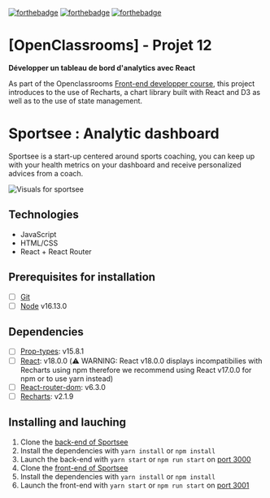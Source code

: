 [![forthebadge](https://forthebadge.com/images/badges/made-with-javascript.svg)](https://forthebadge.com) [![forthebadge](https://forthebadge.com/images/badges/uses-html.svg)](https://forthebadge.com) [![forthebadge](https://forthebadge.com/images/badges/uses-css.svg)](https://forthebadge.com)

# [OpenClassrooms] - Projet 12
**Développer un tableau de bord d'analytics avec React**

As part of the Openclassrooms [Front-end developper course](https://openclassrooms.com/fr/paths/314-developpeur-front-end), this project introduces to the use of Recharts, a chart library built with React and D3 as well as to the use of state management.

# Sportsee : Analytic dashboard

Sportsee is a start-up centered around sports coaching, you can keep up with your health metrics on your dashboard and receive personalized advices from a coach. 

![Visuals for sportsee](https://github.com/Mimi1706/HanNguyen_12_100422/blob/main/Sportsee%20visual.png?raw=true)

## Technologies

- JavaScript
- HTML/CSS
- React + React Router

## Prerequisites for installation

- [ ] [Git](https://git-scm.com)
- [ ] [Node](https://nodejs.org/en/) v16.13.0

## Dependencies

- [ ] [Prop-types](https://www.npmjs.com/package/prop-types): v15.8.1
- [ ] [React](https://reactjs.org): v18.0.0 (:warning: WARNING: React v18.0.0 displays incompatibilies with Recharts using npm therefore we recommend using React v17.0.0 for npm or to use yarn instead)
- [ ] [React-router-dom](https://reactrouter.com/web/guides/quick-start): v6.3.0
- [ ] [Recharts](https://recharts.org/en-US): v2.1.9

## Installing and lauching

1. Clone the [back-end of Sportsee](https://github.com/OpenClassrooms-Student-Center/P9-front-end-dashboard)
2. Install the dependencies with `yarn install` or `npm install`
3. Launch the back-end with `yarn start` or `npm run start` on [port 3000](localhost:3000)
4. Clone the [front-end of Sportsee](https://github.com/Mimi1706/HanNguyen_12_100422)
5. Install the dependencies with `yarn install` or `npm install`
6. Launch the front-end with `yarn start` or `npm run start` on [port 3001](localhost:3001)
